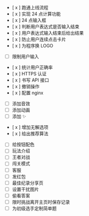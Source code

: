 - [ x ] 跑通上线流程
- [ x ] 实现 24 点计算功能
- [ x ] 24 点输入框
- [ x ] 判断用户表达式是否输入结束
- [ x ] 用户表达式输入结束后给出结果
- [ x ] 防止用户连续点击卡片
- [ x ] 为程序换 LOGO
- [ ] 限制用户输入
- [ x ] 统计用户正确率
- [ x ] HTTPS 认证
- [ x ] 书写 API 接口
- [ x ] 撤销操作
- [ x ] 配置 nginx
- [ ] 添加音效
- [ ] 添加动画
- [ ] 添加 ✨
- [ x ] 增加无解选项
- [ x ] 给出推荐算法
- [ ] 给按钮配色
- [ ] 玩法介绍
- [ ] 王者对战
- [ ] 闯关模式
- [ ] 客服
- [ ] 发红包
- [ ] 最佳纪录分享页
- [ ] 设置干扰图片
- [ ] 偷看答案
- [ ] 限时挑战离开主页时保存记录
- [ ] 为初级选手定制简单题
